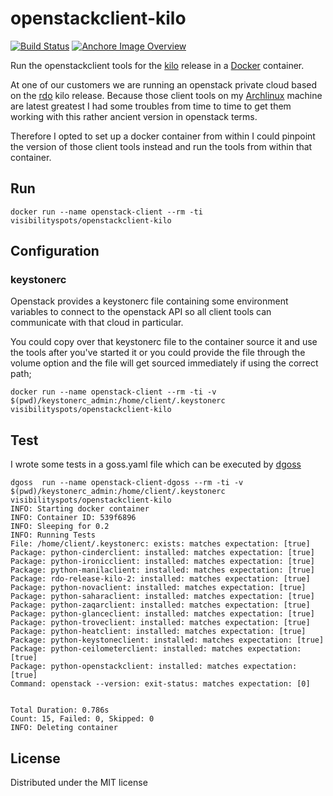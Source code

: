 # openstackclient-kilo

[![Build Status](https://travis-ci.org/visibilityspots/dockerfile-openstackclient-kilo.svg?branch=master)](https://travis-ci.org/visibilityspots/dockerfile-openstackclient-kilo) [![Anchore Image Overview](https://anchore.io/service/badges/image/0fea337a53ced89828498a5646724abfbf76dd662d22f86689c309bc95a2aaef)](https://anchore.io/image/dockerhub/visibilityspots%2Fopenstackclient-kilo%3Alatest)

Run the openstackclient tools for the [kilo](https://www.openstack.org/software/kilo/) release in a [Docker](http://docker.io/) container.

At one of our customers we are running an openstack private cloud based on the [rdo](https://www.rdoproject.org/) kilo release. Because those client tools on my [Archlinux](https://www.archlinux.org/) machine are latest greatest I had some troubles from time to time to get them working with this rather ancient version in openstack terms.

Therefore I opted to set up a docker container from within I could pinpoint the version of those client tools instead and run the tools from within that container.

## Run

```docker run --name openstack-client --rm -ti visibilityspots/openstackclient-kilo```

## Configuration
### keystonerc

Openstack provides a keystonerc file containing some environment variables to connect to the openstack API so all client tools can communicate with that cloud in particular.

You could copy over that keystonerc file to the container source it and use the tools after you've started it or you could provide the file through the volume option and the file will get sourced immediately if using the correct path;

```docker run --name openstack-client --rm -ti -v $(pwd)/keystonerc_admin:/home/client/.keystonerc visibilityspots/openstackclient-kilo```

## Test

I wrote some tests in a goss.yaml file which can be executed by [dgoss](https://github.com/aelsabbahy/goss/tree/master/extras/dgoss)

```
dgoss  run --name openstack-client-dgoss --rm -ti -v $(pwd)/keystonerc_admin:/home/client/.keystonerc visibilityspots/openstackclient-kilo
INFO: Starting docker container
INFO: Container ID: 539f6896
INFO: Sleeping for 0.2
INFO: Running Tests
File: /home/client/.keystonerc: exists: matches expectation: [true]
Package: python-cinderclient: installed: matches expectation: [true]
Package: python-ironicclient: installed: matches expectation: [true]
Package: python-manilaclient: installed: matches expectation: [true]
Package: rdo-release-kilo-2: installed: matches expectation: [true]
Package: python-novaclient: installed: matches expectation: [true]
Package: python-saharaclient: installed: matches expectation: [true]
Package: python-zaqarclient: installed: matches expectation: [true]
Package: python-glanceclient: installed: matches expectation: [true]
Package: python-troveclient: installed: matches expectation: [true]
Package: python-heatclient: installed: matches expectation: [true]
Package: python-keystoneclient: installed: matches expectation: [true]
Package: python-ceilometerclient: installed: matches expectation: [true]
Package: python-openstackclient: installed: matches expectation: [true]
Command: openstack --version: exit-status: matches expectation: [0]


Total Duration: 0.786s
Count: 15, Failed: 0, Skipped: 0
INFO: Deleting container

```

## License
Distributed under the MIT license

